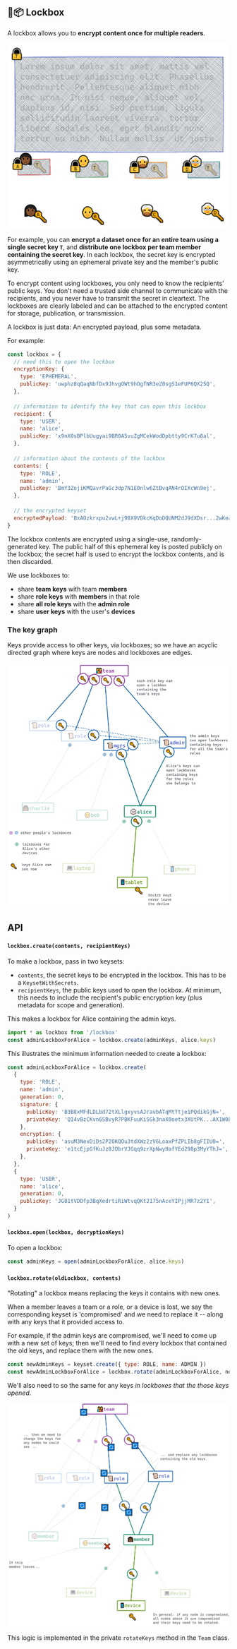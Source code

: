 ﻿## 🔐📦 Lockbox

A lockbox allows you to **encrypt content once for multiple readers**.

<img src='../../docs/img/lockboxes.png' width='500' />

For example, you can **encrypt a dataset once for an entire team using a single secret key `T`**, and
**distribute one lockbox per team member containing the secret key**. In each lockbox, the secret key is encrypted
asymmetrically using an ephemeral private key and the member's public key.

To encrypt content using lockboxes, you only need to know the recipients' public keys. You don't need a trusted
side channel to communicate with the recipients, and you never have to transmit the secret in
cleartext. The lockboxes are clearly labeled and can be attached to the encrypted content for
storage, publication, or transmission.

A lockbox is just data: An encrypted payload, plus some metadata.

For example:

```js
const lockbox = {
  // need this to open the lockbox
  encryptionKey: {
    type: 'EPHEMERAL',
    publicKey: 'uwphz8qQaqNbfDx9JhvgOWt9hOgfNR3eZ0sgS1eFUP6QX25Q',
  },

  // information to identify the key that can open this lockbox
  recipient: {
    type: 'USER',
    name: 'alice',
    publicKey: 'x9nX0sBPlbUugyai9BR0A5vuZgMCekWodDpbtty9CrK7u8al',
  },

  // information about the contents of the lockbox
  contents: {
    type: 'ROLE',
    name: 'admin',
    publicKey: 'BmY3ZojiKMQavrPaGc3dp7N1E0nlw6ZtBvqAN4rOIXcWn9ej',
  },

  // the encrypted keyset
  encryptedPayload: 'BxAOzkrxpu2vwL+j98X9VDkcKqDoDQUNM2dJ9dXDsr...2wKeaT0T5wi0JVGh2lbW2VG5==',
}
```

The lockbox contents are encrypted using a single-use, randomly-generated key. The public half of this
ephemeral key is posted publicly on the lockbox; the secret half is used to encrypt the lockbox
contents, and is then discarded.

We use lockboxes to:

- share **team keys** with team **members**
- share **role keys** with **members** in that role
- share **all role keys** with the **admin role**
- share **user keys** with the user's **devices**

### The key graph

Keys provide access to other keys, via lockboxes; so we have an acyclic directed graph where keys are nodes and
lockboxes are edges.

![](../../docs/img/key-graph.png)

## API

#### `lockbox.create(contents, recipientKeys)`

To make a lockbox, pass in two keysets:

- `contents`, the secret keys to be encrypted in the lockbox. This has to be a `KeysetWithSecrets`.
- `recipientKeys`, the public keys used to open the lockbox. At minimum, this needs to include the recipient's public encryption key (plus metadata for scope and generation).

This makes a lockbox for Alice containing the admin keys.

```js
import * as lockbox from '/lockbox'
const adminLockboxForAlice = lockbox.create(adminKeys, alice.keys)
```

This illustrates the minimum information needed to create a lockbox:

```js
const adminLockboxForAlice = lockbox.create(
  {
    type: 'ROLE',
    name: 'admin',
    generation: 0,
    signature: {
      publicKey: 'B3B8xMFdLDLbd72tXLlgxyvsAJravbATqMtTtje1PQdikGjN=',
      privateKey: 'QI4vBzCKvn6SBvyR7PBKFuuKiSGk3naX0oetx3XUtPK...AX1W0LCdWwMlHhNO3T5jVwnkz=',
    },
    encryption: {
      publicKey: 'asuM3NexDiDs2P2OKQOu3tdXWz2zV6LoaxPfZPLIb8gFIIU0=',
      privateKey: 'e1tcEjpGfKuJz8JObrVJGqq9zrXpNwyHafYEd298p3MyYThJ=',
    },
  },
  {
    type: 'USER',
    name: 'alice',
    generation: 0,
    publicKey: 'JG81tVDDfp3BqXedrtiRiWtvqQKt2175nAceYIPjjMR7z2Y1',
  }
)
```

#### `lockbox.open(lockbox, decryptionKeys)`

To open a lockbox:

```js
const adminKeys = open(adminLockboxForAlice, alice.keys)
```

#### `lockbox.rotate(oldLockbox, contents)`

"Rotating" a lockbox means replacing the keys it contains with new ones.

When a member leaves a team or a role, or a device is lost, we say the corresponding keyset is
'compromised' and we need to replace it -- along with any keys that it provided access to.

For example, if the admin keys are compromised, we'll need to come up with a new set of keys; then
we'll need to find every lockbox that contained the old keys, and replace them with the new ones.

```js
const newAdminKeys = keyset.create({ type: ROLE, name: ADMIN })
const newAdminLockboxForAlice = lockbox.rotate(adminLockboxForAlice, newAdminKeys)
```

We'll also need to so the same for any keys _in lockboxes that the those keys opened_.

![](../../docs/img/key-rotation.png)

This logic is implemented in the private `rotateKeys` method in the `Team` class.
